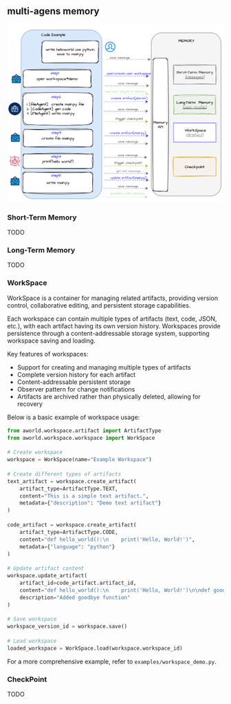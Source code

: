 


## multi-agens memory
![](../../readme_assets/framework_memory_example.png)

### Short-Term Memory
TODO

### Long-Term Memory
TODO

### WorkSpace
WorkSpace is a container for managing related artifacts, providing version control, collaborative editing, and persistent storage capabilities.

Each workspace can contain multiple types of artifacts (text, code, JSON, etc.), with each artifact having its own version history. Workspaces provide persistence through a content-addressable storage system, supporting workspace saving and loading.


Key features of workspaces:
- Support for creating and managing multiple types of artifacts
- Complete version history for each artifact
- Content-addressable persistent storage
- Observer pattern for change notifications
- Artifacts are archived rather than physically deleted, allowing for recovery

Below is a basic example of workspace usage:

```python
from aworld.workspace.artifact import ArtifactType
from aworld.workspace.workspace import WorkSpace

# Create workspace
workspace = WorkSpace(name="Example Workspace")

# Create different types of artifacts
text_artifact = workspace.create_artifact(
    artifact_type=ArtifactType.TEXT,
    content="This is a simple text artifact.",
    metadata={"description": "Demo text artifact"}
)

code_artifact = workspace.create_artifact(
    artifact_type=ArtifactType.CODE,
    content="def hello_world():\n    print('Hello, World!')",
    metadata={"language": "python"}
)

# Update artifact content
workspace.update_artifact(
    artifact_id=code_artifact.artifact_id,
    content="def hello_world():\n    print('Hello, World!')\n\ndef goodbye():\n    print('Goodbye!')",
    description="Added goodbye function"
)

# Save workspace
workspace_version_id = workspace.save()

# Load workspace
loaded_workspace = WorkSpace.load(workspace.workspace_id)
```

For a more comprehensive example, refer to `examples/workspace_demo.py`.

### CheckPoint
TODO